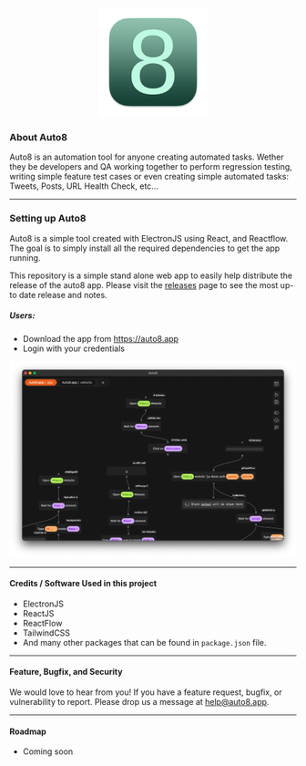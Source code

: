 <p align="center">
<img src="icon.png" width="192" />
</p>

### About Auto8
Auto8 is an automation tool for anyone creating automated tasks. Wether they be developers and QA working together to perform regression testing, writing simple feature test cases or even creating simple automated tasks: Tweets, Posts, URL Health Check, etc... 

---

### Setting up Auto8
Auto8 is a simple tool created with ElectronJS using React, and Reactflow. The goal is to simply install all the required dependencies to get the app  running.

This repository is a simple stand alone web app to easily help distribute the release of the auto8 app. Please visit the [releases](https://github.com/auto8-app/website/releases) page to see the most up-to date release and notes.

##### Users:

- Download the app from https://auto8.app
- Login with your credentials

![Alt text](/assets/images/dark/app.png "Auto8 app")

---

#### Credits / Software Used in this project
- ElectronJS
- ReactJS
- ReactFlow
- TailwindCSS
- And many other packages that can be found in `package.json` file.

---

#### Feature, Bugfix, and Security
We would love to hear from you! If you have a feature request, bugfix, or vulnerability to report. Please drop us a message at [help@auto8.app](mailto:help@auto8.app). 

---

#### Roadmap
- Coming soon
